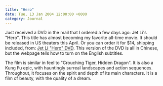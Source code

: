 ```yaml
---
title: "Hero"
date: Tue, 13 Jan 2004 12:00:00 +0000
category: Journal
---
```


Just received a DVD in the mail that I ordered a few days ago: Jet Li's
"Hero".  This title has almost becoming my favorite all-time movie.  It
should be released in US theaters this April.  Or you can order it for
$14, shipping included, from: [Jet Li "Hero" DVD](http://www.wmmb.us/index.cfm/fa/items.main/parentcat/6520/subcatid/14548/id/70834).  This version of the
DVD is all in Chinese, but the webpage tells how to turn on the English
subtitles.

The film is similar in feel to "Crouching Tiger, Hidden Dragon".  It is
also a Kung Fu epic, with hauntingly surreal landscapes and action
sequences.  Throughout, it focuses on the spirit and depth of its main
characters.  It is a film of beauty, with the quality of a dream.


